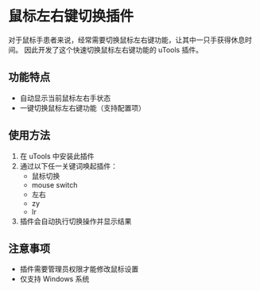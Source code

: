 # 鼠标左右键切换插件

对于鼠标手患者来说，经常需要切换鼠标左右键功能，让其中一只手获得休息时间。
因此开发了这个快速切换鼠标左右键功能的 uTools 插件。

## 功能特点

- 自动显示当前鼠标左右手状态
- 一键切换鼠标左右键功能（支持配置项）

## 使用方法

1. 在 uTools 中安装此插件
2. 通过以下任一关键词唤起插件：
   - 鼠标切换
   - mouse switch
   - 左右
   - zy
   - lr
3. 插件会自动执行切换操作并显示结果

## 注意事项

- 插件需要管理员权限才能修改鼠标设置
- 仅支持 Windows 系统
